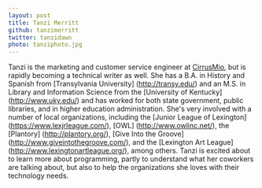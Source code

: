 ```yaml
---
layout: post
title: Tanzi Merritt
github: tanzimerritt
twitter: tanzidawn
photo: tanziphoto.jpg
---
```


Tanzi is the marketing and customer service engineer at [CirrusMio](http://www.cirrusmio.com/), but is rapidly becoming a technical writer as well. She has a B.A. in History and Spanish from [Transylvania University] (http://transy.edu/) and an M.S. in Library and Information Science from the [University of Kentucky] (http://www.uky.edu/) and has worked for both state government, public libraries, and in higher education administration. She's very involved with a number of local organizations, including the [Junior League of Lexington] (https://www.lexjrleague.com/), [OWL] (http://www.owlinc.net/), the [Plantory] (http://plantory.org/), [Give Into the Groove] (http://www.giveintothegroove.com/), and the [Lexington Art League] (http://www.lexingtonartleague.org/), among others. Tanzi is excited about to learn more about programming, partly to understand what her coworkers are talking about, but also to help the organizations she loves with their technology needs.
